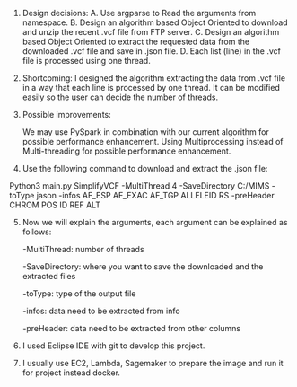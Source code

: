 1. Design decisions: 
	A. Use argparse to Read the arguments from namespace. 
	B. Design an algorithm based Object Oriented to download and unzip the recent .vcf file from FTP server. 
	C. Design an algorithm based Object Oriented to extract the requested data from the downloaded .vcf file and save in .json file. 
	D. Each list (line) in the .vcf file is processed using one thread.

2. Shortcoming: 
	I designed the algorithm extracting the data from .vcf file in a way that each line is processed by one thread. It can be modified easily so the user can decide 	the number of threads.

3. Possible improvements:

	We may use PySpark in combination with our current algorithm for possible performance enhancement.
	Using Multiprocessing instead of Multi-threading for possible performance enhancement.

4. Use the following command to download and extract the .json file:

Python3 main.py SimplifyVCF  -MultiThread 4 -SaveDirectory C:/MIMS -toType jason   -infos AF_ESP AF_EXAC AF_TGP ALLELEID RS -preHeader CHROM POS ID REF ALT

5. Now we will explain the arguments, each argument can be explained as follows:

	-MultiThread: number of threads
	
	-SaveDirectory: where you want to save the downloaded and the extracted files
	
	-toType: type of the output file
	
	-infos: data need to be extracted from info 
	
	-preHeader: data need to be extracted from other columns
	
6. I used Eclipse IDE with git to develop this project.

7. I usually use EC2, Lambda, Sagemaker to prepare the image and run it for project instead docker.
